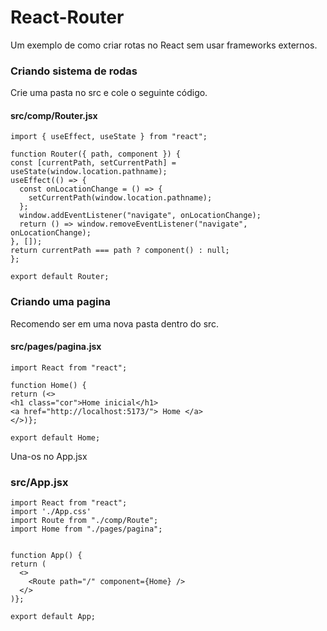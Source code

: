 # React-Router

Um exemplo de como criar rotas no React sem usar frameworks externos. 

### Criando sistema de rodas

Crie uma pasta no src e cole o seguinte código.

#### src/comp/Router.jsx
  ```
  import { useEffect, useState } from "react";

function Router({ path, component }) {
  const [currentPath, setCurrentPath] = useState(window.location.pathname);
  useEffect(() => {
    const onLocationChange = () => {
      setCurrentPath(window.location.pathname);
    };
    window.addEventListener("navigate", onLocationChange);
    return () => window.removeEventListener("navigate", onLocationChange);
  }, []);
  return currentPath === path ? component() : null;
};

export default Router;
  ```
### Criando uma pagina
Recomendo ser em uma nova pasta dentro do src.
#### src/pages/pagina.jsx
  ```
 import React from "react";

function Home() {
  return (<>
  <h1 class="cor">Home inicial</h1>
  <a href="http://localhost:5173/"> Home </a>    
  </>)};

export default Home;
  ```

Una-os no App.jsx  

### src/App.jsx
  ```
import React from "react";
import './App.css'
import Route from "./comp/Route";
import Home from "./pages/pagina";


function App() {
  return (
    <>
      <Route path="/" component={Home} />    
    </>
  )};

export default App;
  ```

